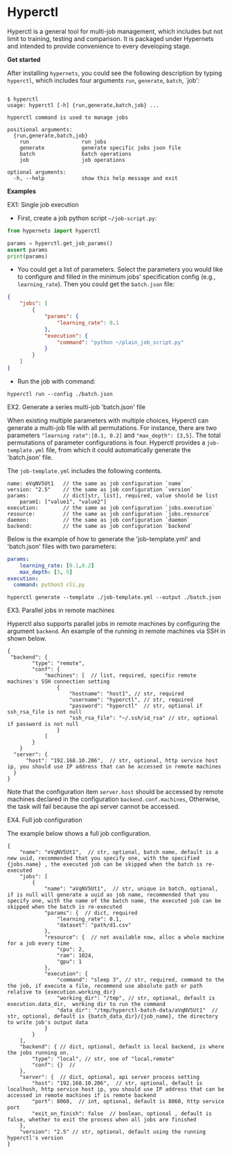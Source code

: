 # Hyperctl

Hyperctl is a general tool for multi-job management, which includes but not limit to training, testing and comparison. It is packaged under Hypernets and intended to provide convenience to every developing stage. 


**Get started**

After installing `hypernets`, you could see the following description by typing `hyperctl`, which includes four arguments  `run`, `generate`, `batch`, `job':
```shell

$ hyperctl
usage: hyperctl [-h] {run,generate,batch,job} ...

hyperctl command is used to manage jobs

positional arguments:
  {run,generate,batch,job}
    run                 run jobs
    generate            generate specific jobs json file
    batch               batch operations
    job                 job operations

optional arguments:
  -h, --help            show this help message and exit

```

**Examples**

EX1: Single job execution

- First, create a job python script `~/job-script.py`:
```python
from hypernets import hyperctl

params = hyperctl.get_job_params()
assert params
print(params)
```

- You could get a list of parameters. Select the parameters you would like to configure and filled in the minimum jobs' specification config (e.g., `learning_rate`). Then you could get the `batch.json` file:
```json
{
    "jobs": [
        {
            "params": {
                "learning_rate": 0.1
            },
            "execution": {
                "command": "python ~/plain_job_script.py"
            }
        }
    ]
}
```

- Run the job with command:
```shell
hyperctl run --config ./batch.json
```

EX2. Generate a series multi-job 'batch.json' file

When existing multiple parameters with multiple choices, Hyperctl can generate a multi-job file with all permutations. For instance, there are two parameters `"learning rate":[0.1, 0.2]` and `"max_depth": [3,5]`. The total permutations of parameter configurations is four. Hyperctl provides a `job-template.yml` file, from which it could automatically generate the 'batch.json' file.

The `job-template.yml` includes the following contents.
```
name: eVqNV5Ut1   // the same as job configuration `name`
version: "2.5"    // the same as job configuration `version`
params:           // dict[str, list], required, value should be list 
    param1: ["value1", "value2"]
execution:        // the same as job configuration `jobs.execution`
resource:         // the same as job configuration `jobs.resource`
daemon:           // the same as job configuration `daemon`
backend:          // the same as job configuration `backend`
```

Below is the example of how to generate the 'job-template.yml' and 'batch.json' files with two parameters:

```yaml
params:
    learning_rate: [0.1,0.2]
    max_depth: [3, 5]
execution:
  command: python3 cli.py
```

```shell
hyperctl generate --template ./job-template.yml --output ./batch.json
```


EX3. Parallel jobs in remote machines

Hyperctl also supports parallel jobs in remote machines by configuring the argument `backend`. An example of the running in remote machines via SSH in shown below.

```
{
 "backend": {
        "type": "remote",
        "conf": {
            "machines": [  // list, required, specific remote machines's SSH connection setting 
                {
                    "hostname": "host1", // str, required
                    "username": "hyperctl", // str, required
                    "password": "hyperctl"  // str, optional if ssh_rsa_file is not null
                    "ssh_rsa_file": "~/.ssh/id_rsa" // str, optional if password is not null
                }
            ]
        }
    }
  "server": {
      "host": "192.168.10.206",  // str, optional, http service host ip, you should use IP address that can be accessed in remote machines
  }
}
```

Note that the configuration item `server.host` should be accessed by remote machines declared in the configuration `backend.conf.machines`,
Otherwise, the task will fail because the api server cannot be accessed.


EX4. Full job configuration

The example below shows a full job configuration.
```
{
    "name": "eVqNV5Ut1",  // str, optional, batch name, default is a new uuid, recommended that you specify one, with the specified {jobs.name} , the executed job can be skipped when the batch is re-executed
    "jobs": [
        {
            "name": "aVqNV5Ut1",  // str, unique in batch, optional, if is null will generate a uuid as job name, recommended that you specify one, with the name of the batch name, the executed job can be skipped when the batch is re-executed
            "params": {  // dict, required
                "learning_rate": 0.1,
                "dataset": "path/d1.csv"
            },
            "resource": {  // not available now, alloc a whole machine for a job every time
                "cpu": 2,
                "ram": 1024,
                "gpu": 1
            },
            "execution": {
                "command": "sleep 3", // str, required, command to the the job, if execute a file, recommend use absolute path or path relative to {execution.working_dir}
                "working_dir": "/tmp", // str, optional, default is execution.data_dir,  working dir to run the command
                "data_dir": "/tmp/hyperctl-batch-data/aVqNV5Ut1"  // str, optional, default is {batch_data_dir}/{job_name}, the directory to write job's output data
            }
        }
    ],
    "backend": { // dict, optional, default is local backend, is where the jobs running on. 
        "type": "local", // str, one of "local,remote"
        "conf": {}  // 
    },
    "server": {  // dict, optional, api server process setting
        "host": "192.168.10.206",  // str, optional, default is localhosh, http service host ip, you should use IP address that can be accessed in remote machines if is remote backend
        "port": 8060,  // int, optional, default is 8060, http service port
        "exit_on_finish": false  // boolean, optional , default is false, whether to exit the process when all jobs are finished
    },
    "version": "2.5" // str, optional, default using the running hyperctl's version
}
```

